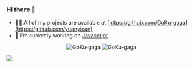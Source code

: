 ### Hi there 👋

<!--
**GoKu-gaga/GoKu-gaga** is a ✨ _special_ ✨ repository because its `README.md` (this file) appears on your GitHub profile.

Here are some ideas to get you started:

- 🔭 I’m currently working on ...
- 🌱 I’m currently learning ...
- 👯 I’m looking to collaborate on ...
- 🤔 I’m looking for help with ...
- 💬 Ask me about ...
- 📫 How to reach me: ...
- 😄 Pronouns: ...
- ⚡ Fun fact: ...
-->

- 👨‍💻 All of my projects are available at [https://github.com/GoKu-gaga](https://github.com/yuanyican)
- 🔭 I’m currently working on [Javascript](https://developer.mozilla.org/zh-CN/docs/Web/JavaScript).

<p align="center">
  <img src="https://github-readme-stats.vercel.app/api/top-langs/?username=GoKu-gaga&layout=compact" alt="GoKu-gaga" />
  <img src="https://github-readme-stats.vercel.app/api?username=GoKu-gaga&show_icons=true" alt="GoKu-gaga" />
</p>

![](https://visitor-badge.glitch.me/badge?page_id=GoKu-gaga.GoKu-gaga)

